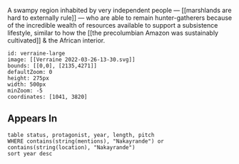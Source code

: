 A swampy region inhabited by very independent people —  [[marshlands are hard to externally rule]] — who are able to remain hunter-gatherers because of the incredible wealth of resources available to support a subsistence lifestyle, similar to how the [[the precolumbian Amazon was sustainably cultivated]] & the African interior.

```leaflet
id: verraine-large
image: [[Verraine 2022-03-26-13-30.svg]]
bounds: [[0,0], [2135,4271]]
defaultZoom: 0
height: 275px
width: 500px
minZoom: -5
coordinates: [1041, 3820]
```



## Appears In

```dataview
table status, protagonist, year, length, pitch
WHERE contains(string(mentions), "Nakayrande") or contains(string(location), "Nakayrande")
sort year desc
```

